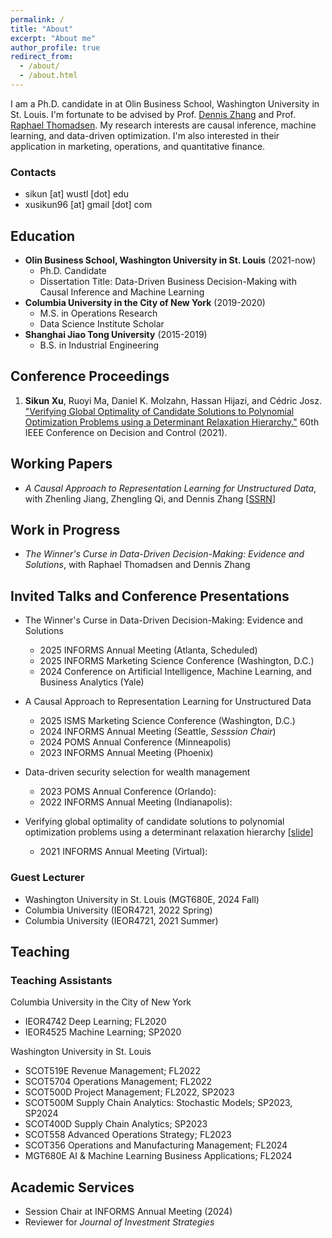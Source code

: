 ```yaml
---
permalink: /
title: "About"
excerpt: "About me"
author_profile: true
redirect_from: 
  - /about/
  - /about.html
---
```



I am a Ph.D. candidate in at Olin Business School, Washington University in St. Louis. I'm fortunate to be advised by Prof. [Dennis Zhang](http://denniszhang.org/) and Prof. [Raphael Thomadsen](https://apps.olin.wustl.edu/faculty/thomadsen/). My research interests are causal inference, machine learning, and data-driven optimization. I'm also interested in their application in marketing, operations, and quantitative finance. 

### Contacts
* sikun [at] wustl [dot] edu
* xusikun96 [at] gmail [dot] com


## Education
* **Olin Business School, Washington University in St. Louis** (2021-now)
  * Ph.D. Candidate
  * Dissertation Title: Data-Driven Business Decision-Making with Causal Inference and Machine Learning
* **Columbia University in the City of New York** (2019-2020)
  * M.S. in Operations Research
  * Data Science Institute Scholar
* **Shanghai Jiao Tong University** (2015-2019)
  * B.S. in Industrial Engineering

## Conference Proceedings
1. **Sikun Xu**, Ruoyi Ma, Daniel K. Molzahn, Hassan Hijazi, and Cédric Josz. ["Verifying Global Optimality of Candidate Solutions to Polynomial Optimization Problems using a Determinant Relaxation Hierarchy."](https://ieeexplore.ieee.org/document/9683608) 60th IEEE Conference on Decision and Control (2021).

## Working Papers
* *A Causal Approach to Representation Learning for Unstructured Data*, with Zhenling Jiang, Zhengling Qi, and Dennis Zhang [[SSRN](https://papers.ssrn.com/sol3/papers.cfm?abstract_id=5309826)]

## Work in Progress
* *The Winner's Curse in Data-Driven Decision-Making: Evidence and Solutions*, with Raphael Thomadsen and Dennis Zhang

## Invited Talks and Conference Presentations
* The Winner's Curse in Data-Driven Decision-Making: Evidence and Solutions
    * 2025 INFORMS Annual Meeting (Atlanta, Scheduled)
    * 2025 INFORMS Marketing Science Conference (Washington, D.C.)
    * 2024 Conference on Artificial Intelligence, Machine Learning, and Business Analytics (Yale)

* A Causal Approach to Representation Learning for Unstructured Data
    * 2025 ISMS Marketing Science Conference (Washington, D.C.)
    * 2024 INFORMS Annual Meeting (Seattle, *Sesssion Chair*)
    * 2024 POMS Annual Conference (Minneapolis)
    * 2023 INFORMS Annual Meeting (Phoenix)

* Data-driven security selection for wealth management
    * 2023 POMS Annual Conference (Orlando): 
    * 2022 INFORMS Annual Meeting (Indianapolis):

* Verifying global optimality of candidate solutions to polynomial optimization problems using a determinant relaxation hierarchy \[[slide](https://wustl.box.com/s/uual8yxs54isfz5jmm42p1ekuasds4h3)\]
    * 2021 INFORMS Annual Meeting (Virtual): 

### Guest Lecturer
* Washington University in St. Louis (MGT680E, 2024 Fall)
* Columbia University (IEOR4721, 2022 Spring)
* Columbia University (IEOR4721, 2021 Summer)


## Teaching
### Teaching Assistants
Columbia University in the City of New York
* IEOR4742 Deep Learning; FL2020
* IEOR4525 Machine Learning; SP2020

Washington University in St. Louis
* SCOT519E Revenue Management; FL2022
* SCOT5704 Operations Management; FL2022 
* SCOT500D Project Management; FL2022, SP2023
* SCOT500M Supply Chain Analytics: Stochastic Models; SP2023, SP2024
* SCOT400D Supply Chain Analytics; SP2023
* SCOT558 Advanced Operations Strategy; FL2023
* SCOT356 Operations and Manufacturing Management; FL2024
* MGT680E AI & Machine Learning Business Applications; FL2024


## Academic Services
  * Session Chair at INFORMS Annual Meeting (2024)
  * Reviewer for *Journal of Investment Strategies*